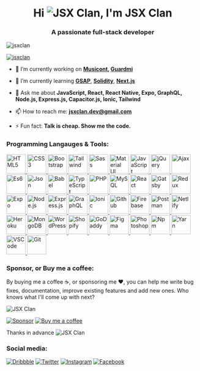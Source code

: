 <!--
**jsxclan/jsxclan** is a ✨ _special_ ✨ repository because its `README.md` (this file) appears on your GitHub profile.

Here are some ideas to get you started:

- 🔭 I’m currently working on ...
- 🌱 I’m currently learning ...
- 👯 I’m looking to collaborate on ...
- 🤔 I’m looking for help with ...
- 💬 Ask me about ...
- 📫 How to reach me: ...
- 😄 Pronouns: ...
- ⚡ Fun fact: ...
-->

<h1 align="center">Hi <img src="https://res.cloudinary.com/jsxclan/image/upload/c_scale,w_35/v1623338916/GitHub/Emojis/Person_Mattew_Skin_Tone_White_Posture_23_Hugging_mgzsku.png" alt="JSX Clan" />, I'm JSX Clan</h1>
<h3 align="center">A passionate full-stack developer</h3>

<p align="left">
  <img src="https://komarev.com/ghpvc/?username=jsxclan&label=Profile%20views&color=0e75b6&style=plastic" alt="jsxclan" />
</p>

<p align="left">
  <a href="https://github.com/jsxclan">
    <img src="https://github-profile-trophy.vercel.app/?username=jsxclan&column=6&margin-w=7&margin-h=7" alt="jsxclan" />
  </a>
</p>

- 🔭 I’m currently working on **[Musicont](https://github.com/jsxclan/musicont), [Guardmi](https://github.com/jsxclan/guardmi)**

- 🌱 I’m currently learning **[GSAP](https://greensock.com)**, **[Solidity](https://soliditylang.org)**, **[Next.js](https://nextjs.org)**

- 💬 Ask me about **JavaScript, React, React Native, Expo, GraphQL, Node.js, Express.js, Capacitor.js, Ionic, Tailwind**

- 📫 How to reach me: **jsxclan.dev@gmail.com**

- ⚡ Fun fact: **Talk is cheap. Show me the code.**

<h3 align="left">Programming Langauges & Tools:</h3>
<p align="left">
  <!-- Programming Langauges -->
  <a href="https://en.wikipedia.org/wiki/HTML5" target="_blank">
    <img src="https://res.cloudinary.com/jsxclan/image/upload/v1623303884/GitHub/Programming%20Langauges/Card_isucc0.png" alt="HTML5" width="50" height="50"/>
  </a>
  <a href="https://en.wikipedia.org/wiki/CSS" target="_blank">
    <img src="https://res.cloudinary.com/jsxclan/image/upload/v1623303881/GitHub/Programming%20Langauges/Card-1_ogdsdi.png" alt="CSS3" width="50" height="50"/>
  </a>
  <a href="https://getbootstrap.com/" target="_blank">
    <img src="https://res.cloudinary.com/jsxclan/image/upload/v1623303883/GitHub/Programming%20Langauges/Card-2_cglkos.png" alt="Bootstrap" width="50" height="50"/>
  </a>
  <a href="https://tailwindcss.com/" target="_blank">
    <img src="https://res.cloudinary.com/jsxclan/image/upload/v1623303883/GitHub/Programming%20Langauges/Card-3_fkqfdx.png" alt="Tailwind" width="50" height="50"/>
  </a>
  <a href="https://sass-lang.com/" target="_blank">
    <img src="https://res.cloudinary.com/jsxclan/image/upload/v1623303883/GitHub/Programming%20Langauges/Card-4_s4cvsp.png" alt="Sass" width="50" height="50"/>
  </a>
  <a href="https://material-ui.com/" target="_blank">
    <img src="https://res.cloudinary.com/jsxclan/image/upload/v1623303883/GitHub/Programming%20Langauges/Card-5_tg1qjs.png" alt="Material UI" width="50" height="50"/>
  </a>
  <a href="https://www.javascript.com/" target="_blank">
    <img src="https://res.cloudinary.com/jsxclan/image/upload/v1623303883/GitHub/Programming%20Langauges/Card-6_dc2csy.png" alt="JavaScript" width="50" height="50"/>
  </a>
  <a href="https://jquery.com/" target="_blank">
    <img src="https://res.cloudinary.com/jsxclan/image/upload/v1623303883/GitHub/Programming%20Langauges/Card-7_uszect.png" alt="jQuery" width="50" height="50"/>
  </a>
  <a href="https://en.wikipedia.org/wiki/Ajax_(programming)" target="_blank">
    <img src="https://res.cloudinary.com/jsxclan/image/upload/v1623303884/GitHub/Programming%20Langauges/Card-8_pqkkuk.png" alt="Ajax" width="50" height="50"/>
  </a>
  <a href="https://es6.io/" target="_blank">
    <img src="https://res.cloudinary.com/jsxclan/image/upload/v1623303884/GitHub/Programming%20Langauges/Card-9_pgbcl5.png" alt="Es6" width="50" height="50"/>
  </a>
  <a href="https://www.json.org/" target="_blank">
    <img src="https://res.cloudinary.com/jsxclan/image/upload/v1623303881/GitHub/Programming%20Langauges/Card-10_bywi9g.png" alt="Json" width="50" height="50"/>
  </a>
  <a href="https://babeljs.io/" target="_blank">
    <img src="https://res.cloudinary.com/jsxclan/image/upload/v1623303882/GitHub/Programming%20Langauges/Card-11_y3qpiy.png" alt="Babel" width="50" height="50"/>
  </a>
  <a href="https://www.typescriptlang.org/" target="_blank">
    <img src="https://res.cloudinary.com/jsxclan/image/upload/v1623303882/GitHub/Programming%20Langauges/Card-12_hg5z2u.png" alt="TypeScript" width="50" height="50"/>
  </a>
  <a href="https://www.php.net/" target="_blank">
    <img src="https://res.cloudinary.com/jsxclan/image/upload/v1623303882/GitHub/Programming%20Langauges/Card-13_ij4ves.png" alt="PHP" width="50" height="50"/>
  </a>
  <a href="https://www.mysql.com/" target="_blank">
    <img src="https://res.cloudinary.com/jsxclan/image/upload/v1623303882/GitHub/Programming%20Langauges/Card-14_ivnuar.png" alt="MySQL" width="50" height="50"/>
  </a>
  
  <!-- Frameworks and Libraries -->
  <a href="https://reactjs.org/" target="_blank">
    <img src="https://res.cloudinary.com/jsxclan/image/upload/v1623303924/GitHub/Frameworks%20and%20Libraries/Card_qjuyi2.png" alt="React" width="50" height="50"/>
  </a>
  <a href="https://www.gatsbyjs.com/" target="_blank">
    <img src="https://res.cloudinary.com/jsxclan/image/upload/v1623303924/GitHub/Frameworks%20and%20Libraries/Card-1_l1pcqq.png" alt="Gatsby" width="50" height="50"/>
  </a>
  <a href="https://redux.js.org/" target="_blank">
    <img src="https://res.cloudinary.com/jsxclan/image/upload/v1623303924/GitHub/Frameworks%20and%20Libraries/Card-2_btelag.png" alt="Redux" width="50" height="50"/>
  </a>
  <a href="https://expo.io/" target="_blank">
    <img src="https://res.cloudinary.com/jsxclan/image/upload/v1623303924/GitHub/Frameworks%20and%20Libraries/Card-3_yggfry.png" alt="Expo" width="50" height="50"/>
  </a>
  <a href="https://nodejs.org/" target="_blank">
    <img src="https://res.cloudinary.com/jsxclan/image/upload/v1623303924/GitHub/Frameworks%20and%20Libraries/Card-4_ruiw8v.png" alt="Node.js" width="50" height="50"/>
  </a>
  <a href="https://expressjs.com/" target="_blank">
    <img src="https://res.cloudinary.com/jsxclan/image/upload/v1623303924/GitHub/Frameworks%20and%20Libraries/Card-5_e5x9zz.png" alt="Express.js" width="50" height="50"/>
  </a>
  <a href="https://graphql.org/" target="_blank">
    <img src="https://res.cloudinary.com/jsxclan/image/upload/v1623303924/GitHub/Frameworks%20and%20Libraries/Card-6_izdsz1.png" alt="GraphQL" width="50" height="50"/>
  </a>
  <a href="https://ionicframework.com/" target="_blank">
    <img src="https://res.cloudinary.com/jsxclan/image/upload/v1623303924/GitHub/Frameworks%20and%20Libraries/Card-7_v3sd5r.png" alt="Ionic" width="50" height="50"/>
  </a>
  
  <!-- Service -->
  <a href="https://github.com/" target="_blank">
    <img src="https://res.cloudinary.com/jsxclan/image/upload/v1623303884/GitHub/Service/Card_vv2ale.png" alt="Github" width="50" height="50"/>
  </a>
  <a href="https://firebase.google.com/" target="_blank">
    <img src="https://res.cloudinary.com/jsxclan/image/upload/v1623303884/GitHub/Service/Card-1_yddjn3.png" alt="Firebase" width="50" height="50"/>
  </a>
  <a href="https://www.postman.com/" target="_blank">
    <img src="https://res.cloudinary.com/jsxclan/image/upload/v1623303884/GitHub/Service/Card-2_dwhitj.png" alt="Postman" width="50" height="50"/>
  </a>
  <a href="https://www.netlify.com/" target="_blank">
    <img src="https://res.cloudinary.com/jsxclan/image/upload/v1623303884/GitHub/Service/Card-3_rcxcqx.png" alt="Netlify" width="50" height="50"/>
  </a>
  <a href="https://www.heroku.com/" target="_blank">
    <img src="https://res.cloudinary.com/jsxclan/image/upload/v1623303884/GitHub/Service/Card-4_bptobf.png" alt="Heroku" width="50" height="50"/>
  </a>
  <a href="https://www.mongodb.com/" target="_blank">
    <img src="https://res.cloudinary.com/jsxclan/image/upload/v1623303884/GitHub/Service/Card-5_kvtjsq.png" alt="MongoDB" width="50" height="50"/>
  </a>
  
  <!-- CMS -->
  <a href="https://wordpress.com/" target="_blank">
    <img src="https://res.cloudinary.com/jsxclan/image/upload/v1623303880/GitHub/CMS/Card_bwcoco.png" alt="WordPress" width="50" height="50"/>
  </a>
  <a href="https://www.shopify.com/" target="_blank">
    <img src="https://res.cloudinary.com/jsxclan/image/upload/v1623303880/GitHub/CMS/Card-1_grh46l.png" alt="Shopify" width="50" height="50"/>
  </a>
  <a href="https://www.godaddy.com/" target="_blank">
    <img src="https://res.cloudinary.com/jsxclan/image/upload/v1623303880/GitHub/CMS/Card-2_vny5i0.png" alt="GoDaddy" width="50" height="50"/>
  </a>
  
  <!-- Design Tools -->
  <a href="https://www.figma.com/" target="_blank">
    <img src="https://res.cloudinary.com/jsxclan/image/upload/v1623303880/GitHub/Design%20Tools/Card_hkpr4g.png" alt="Figma" width="50" height="50"/>
  </a>
  <a href="https://www.photoshop.com/" target="_blank">
    <img src="https://res.cloudinary.com/jsxclan/image/upload/v1623303880/GitHub/Design%20Tools/Card-1_fk59ix.png" alt="Photoshop" width="50" height="50"/>
  </a>
  
  <!-- Package Managers -->
  <a href="https://www.npmjs.com/" target="_blank">
    <img src="https://res.cloudinary.com/jsxclan/image/upload/v1623303881/GitHub/Package%20Managers/Card_t4scos.png" alt="Npm" width="50" height="50"/>
  </a>
  <a href="https://yarnpkg.com/" target="_blank">
    <img src="https://res.cloudinary.com/jsxclan/image/upload/v1623303881/GitHub/Package%20Managers/Card-1_sq8g2y.png" alt="Yarn" width="50" height="50"/>
  </a>
  
  <!-- Others -->
  <a href="https://code.visualstudio.com/" target="_blank">
    <img src="https://res.cloudinary.com/jsxclan/image/upload/v1623303881/GitHub/Others/Card_oshreo.png" alt="VSCode" width="50" height="50"/>
  </a>
  <a href="https://git-scm.com/" target="_blank">
    <img src="https://res.cloudinary.com/jsxclan/image/upload/v1623303881/GitHub/Others/Card-1_rahmzd.png" alt="Git" width="50" height="50"/>
  </a>
</p>

<h3 align="left">Sponsor, or Buy me a coffee:</h3>
<p align="left">
  By buying me a coffee ☕, or sponsoring me ♥️, you can help me write bug fixes, documentation, improve existing features and add new ones. Who knows what I'll come up with next?
  
  <p>
    <img src="https://res.cloudinary.com/jsxclan/image/upload/c_scale,w_50/v1623338914/GitHub/Emojis/Person_Mattew_Skin_Tone_White_Posture_1_Happy_vozqj9.png" alt="JSX Clan" />
  </p>
  
  [![Sponsor](https://res.cloudinary.com/jsxclan/image/upload/v1623339974/GitHub/Buttons/Sponsor_tsbvry.png)](https://patreon.com/jsxclan)
  [![Buy me a coffee](https://res.cloudinary.com/jsxclan/image/upload/v1623339974/GitHub/Buttons/Buy_me_a_Coffee_gpwalx.png)](https://ko-fi.com/jsxclan)
  
  Thanks in advance ![JSX Clan](https://res.cloudinary.com/jsxclan/image/upload/c_scale,w_40/v1623338916/GitHub/Emojis/Person_Mattew_Skin_Tone_White_Posture_20_Like_ydm3ya.png)
</p>

### Social media:
[![Dribbble](https://res.cloudinary.com/jsxclan/image/upload/v1623340389/GitHub/Socail%20media/Dribbble_fnjrid.png)](https://dribbble.com/jsxclan)
[![Twitter](https://res.cloudinary.com/jsxclan/image/upload/v1623340389/GitHub/Socail%20media/Twitter_zkhh6z.png)](https://twitter.com/jsx_clan)
[![Instagram](https://res.cloudinary.com/jsxclan/image/upload/v1623340389/GitHub/Socail%20media/Instagram_zjqkko.png)](https://instagram.com/jsx.clan)
[![Facebook](https://res.cloudinary.com/jsxclan/image/upload/v1623340389/GitHub/Socail%20media/Facebook_evbpbg.png)](https://facebook.com/JSX-Clan-103717625274089)

<!-- <p><img align="center" src="https://github-readme-stats.vercel.app/api/top-langs?username=jsxclan&show_icons=true&locale=en&layout=compact" alt="jsxclan" /></p>

<p><img align="center" src="https://github-readme-stats.vercel.app/api?username=jsxclan&show_icons=true&locale=en" alt="jsxclan" /></p>

<p><img align="center" src="https://github-readme-streak-stats.herokuapp.com/?user=jsxclan&" alt="jsxclan" /></p> -->
